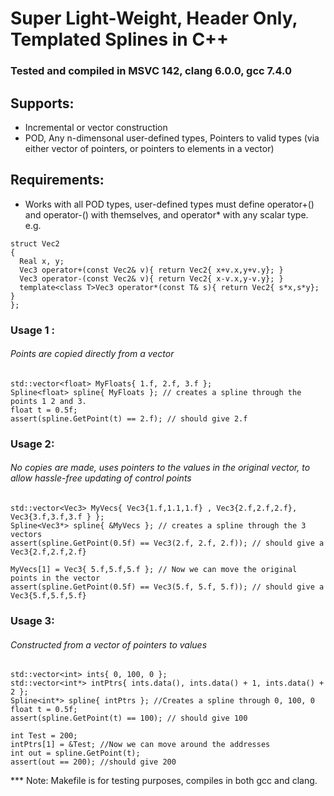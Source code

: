 # Super Light-Weight, Header Only, Templated Splines in C++

### Tested and compiled in MSVC 142, clang 6.0.0, gcc 7.4.0

## Supports: 
* Incremental or vector construction
* POD, Any n-dimensonal user-defined types, Pointers to valid types (via either vector of pointers, or pointers to elements in a vector)
	

## Requirements: 
* Works with all POD types, user-defined types must define operator+() and operator-() with themselves, and operator* with any scalar type. e.g.
```	  
struct Vec2
{
  Real x, y;
  Vec3 operator+(const Vec2& v){ return Vec2{ x+v.x,y+v.y}; }
  Vec3 operator-(const Vec2& v){ return Vec2{ x-v.x,y-v.y}; }
  template<class T>Vec3 operator*(const T& s){ return Vec2{ s*x,s*y}; }
};
```

### Usage 1 : 
###### Points are copied directly from a vector 
 ```
 std::vector<float> MyFloats{ 1.f, 2.f, 3.f };
 Spline<float> spline{ MyFloats }; // creates a spline through the points 1 2 and 3.
 float t = 0.5f;
 assert(spline.GetPoint(t) == 2.f); // should give 2.f
 ```
### Usage 2:
###### No copies are made, uses pointers to the values in the original vector, to allow hassle-free updating of control points 
 ```
 std::vector<Vec3> MyVecs{ Vec3{1.f,1.1,1.f} , Vec3{2.f,2.f,2.f}, Vec3{3.f,3.f,3.f } };
 Spline<Vec3*> spline{ &MyVecs }; // creates a spline through the 3 vectors
 assert(spline.GetPoint(0.5f) == Vec3(2.f, 2.f, 2.f)); // should give a Vec3{2.f,2.f,2.f}
 
 MyVecs[1] = Vec3{ 5.f,5.f,5.f }; // Now we can move the original points in the vector
 assert(spline.GetPoint(0.5f) == Vec3(5.f, 5.f, 5.f)); // should give a Vec3{5.f,5.f,5.f}
``` 
### Usage 3: 
###### Constructed from a vector of pointers to values 
 ```
 std::vector<int> ints{ 0, 100, 0 };
 std::vector<int*> intPtrs{ ints.data(), ints.data() + 1, ints.data() + 2 };
 Spline<int*> spline{ intPtrs }; //Creates a spline through 0, 100, 0
 float t = 0.5f;
 assert(spline.GetPoint(t) == 100); // should give 100
 
 int Test = 200;
 intPtrs[1] = &Test; //Now we can move around the addresses
 int out = spline.GetPoint(t);
 assert(out == 200); //should give 200  
 ```
 
 
*** Note: Makefile is for testing purposes, compiles in both gcc and clang.
